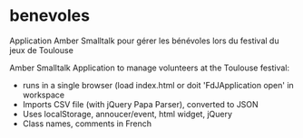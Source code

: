 ﻿benevoles
=========

Application Amber Smalltalk pour gérer les bénévoles lors du festival du jeux de Toulouse

Amber Smalltalk Application to manage volunteers at the Toulouse festival:
- runs in a single browser (load index.html or doit 'FdJApplication open' in workspace
- Imports CSV file (with jQuery Papa Parser), converted to JSON
- Uses localStorage, annoucer/event, html widget, jQuery
- Class names, comments in French
